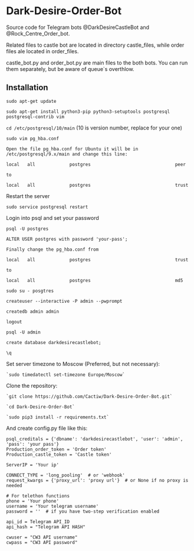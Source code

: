 # Dark-Desire-Order-Bot

Source code for Telegram bots @DarkDesireCastleBot and @Rock_Centre_Order_bot.

Related files to castle bot are located in directory castle_files, while order files ale located in order_files.

castle_bot.py and order_bot.py are main files to the both bots. You can run them separately, but be aware of 
queue`s overthlow. 


## Installation
`sudo apt-get update`

`sudo apt-get install python3-pip python3-setuptools postgresql postgresql-contrib vim`

`cd /etc/postgresql/10/main`
(10 is version number, replace for your one)

`sudo vim pg_hba.conf`




    Open the file pg_hba.conf for Ubuntu it will be in /etc/postgresql/9.x/main and change this line:

    local   all             postgres                                peer

    to

    local   all             postgres                                trust

Restart the server

  `sudo service postgresql restart`

Login into psql and set your password

`psql -U postgres`

`ALTER USER postgres with password 'your-pass';`

    Finally change the pg_hba.conf from

    local   all             postgres                                trust

    to

    local   all             postgres                                md5
`sudo su - posgtres`

`createuser --interactive -P admin --pwprompt`

`createdb admin admin`

`logout`

`psql -U admin`

`create database darkdesirecastlebot;`

`\q`


Set server timezone to Moscow (Preferred, but not necessary):

    `sudo timedatectl set-timezone Europe/Moscow`

Clone the repository:
    
    `git clone https://github.com/Cactiw/Dark-Desire-Order-Bot.git`
    
    `cd Dark-Desire-Order-Bot`
    
    `sudo pip3 install -r requirements.txt`

And create config.py file like this:

```python3
psql_creditals = {'dbname': 'darkdesirecastlebot', 'user': 'admin', 'pass': 'your pass'}
Production_order_token = 'Order token'
Production_castle_token = 'Castle token'

ServerIP = 'Your ip'

CONNECT_TYPE = 'long_pooling'  # or 'webhook'
request_kwargs = {'proxy_url': 'proxy url'}  # or None if no proxy is needed

# For telethon functions
phone = 'Your phone'
username = 'Your telegram username'
password = ''  # if you have two-step verification enabled

api_id = Telegram API_ID
api_hash = "Telegram API HASH"

cwuser = "CW3 API username"
cwpass = "CW3 API password"


```
